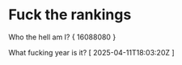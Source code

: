 # Fuck the rankings

Who the hell am I?
{ 16088080 }

What fucking year is it?
[ 2025-04-11T18:03:20Z ]
